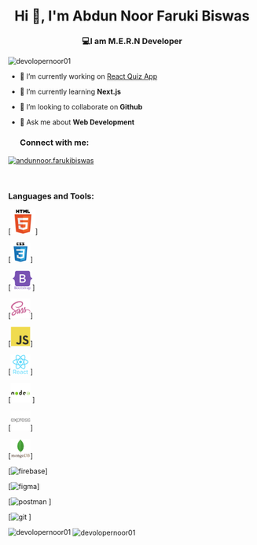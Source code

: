 <h1 align="center">Hi 👋, I'm Abdun Noor Faruki Biswas</h1>
<h3 align="center">💻I am M.E.R.N Developer</h3>

<p align="left"> <img src="https://komarev.com/ghpvc/?username=devolopernoor01&label=Profile%20views&color=0e75b6&style=flat" alt="devolopernoor01" /> </p>


- 🔭 I’m currently working on [React Quiz App](https://testjsskills.netlify.app/)

- 🌱 I’m currently learning **Next.js**

- 👯 I’m looking to collaborate on **Github**

- 💬 Ask me about **Web Development**

  ### Connect with me:

[facebook]: https://fb.com/andunnoor.farukibiswas

[<img align="center" src="https://raw.githubusercontent.com/rahuldkjain/github-profile-readme-generator/master/src/images/icons/Social/facebook.svg" alt="andunnoor.farukibiswas" height="30" width="40" />][facebook]

<br />

### Languages and Tools:

[<img src="https://raw.githubusercontent.com/devicons/devicon/master/icons/html5/html5-original-wordmark.svg" alt="html5" width="50" height="50"/>]

[<img src="https://raw.githubusercontent.com/devicons/devicon/master/icons/css3/css3-original-wordmark.svg" alt="css3" width="40" height="40"/>]

[ <img src="https://raw.githubusercontent.com/devicons/devicon/master/icons/bootstrap/bootstrap-plain-wordmark.svg" alt="bootstrap" width="40" height="40"/>]

[<img src="https://raw.githubusercontent.com/devicons/devicon/master/icons/sass/sass-original.svg" alt="sass" width="40" height="40"/>]

[<img src="https://raw.githubusercontent.com/devicons/devicon/master/icons/javascript/javascript-original.svg" alt="javascript" width="40" height="40"/>]

[<img src="https://raw.githubusercontent.com/devicons/devicon/master/icons/react/react-original-wordmark.svg" alt="react" width="40" height="40"/>]

[<img src="https://raw.githubusercontent.com/devicons/devicon/master/icons/nodejs/nodejs-original-wordmark.svg" alt="nodejs" width="40" height="40"/> ]

[<img src="https://raw.githubusercontent.com/devicons/devicon/master/icons/express/express-original-wordmark.svg" alt="express" width="40" height="40"/>]

[<img src="https://raw.githubusercontent.com/devicons/devicon/master/icons/mongodb/mongodb-original-wordmark.svg" alt="mongodb" width="40" height="40"/>]

[<img src="https://www.vectorlogo.zone/logos/firebase/firebase-icon.svg" alt="firebase" width="40" height="40"/>]

[<img src="https://www.vectorlogo.zone/logos/figma/figma-icon.svg" alt="figma" width="40" height="40"/>]

[<img src="https://www.vectorlogo.zone/logos/getpostman/getpostman-icon.svg" alt="postman" width="40" height="40"/> ]

[<img src="https://www.vectorlogo.zone/logos/git-scm/git-scm-icon.svg" alt="git" width="40" height="40"/> ]

<p><img align="left" src="https://github-readme-stats.vercel.app/api/top-langs?username=Webdevnoor01&show_icons=true&locale=en&layout=compact" alt="devolopernoor01" /></p>

<p>&nbsp;<img align="center" src="https://github-readme-stats.vercel.app/api?username=Webdevnoor01&show_icons=true&locale=en" alt="devolopernoor01" /></p>
